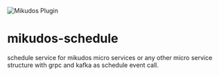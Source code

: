 ![Mikudos Plugin](https://img.shields.io/badge/MIKUDOS-Plugin-orange?style=for-the-badge&logo=appveyor)

# mikudos-schedule

schedule service for mikudos micro services or any other micro service structure with grpc and kafka as schedule event call.
